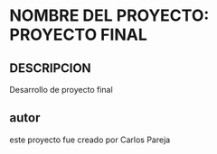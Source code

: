 # NOMBRE DEL PROYECTO: PROYECTO FINAL
## DESCRIPCION
Desarrollo de proyecto final
## autor
este proyecto fue creado por Carlos Pareja
